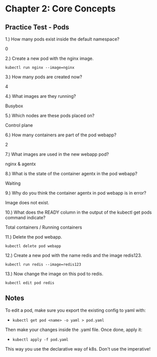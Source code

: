 # Chapter 2: Core Concepts

## Practice Test - Pods

1.) How many pods exist inside the default namespace?

0

2.) Create a new pod with the nginx image.

`kubectl run nginx --image=nginx`

3.) How many pods are created now?

4

4.) What images are they running?

Busybox

5.) Which nodes are these pods placed on?

Control plane

6.) How many containers are part of the pod webapp?

2

7.) What images are used in the new webapp pod?

nginx & agentx

8.) What is the state of the container agentx in the pod webapp?

Waiting

9.) Why do you think the container agentx in pod webapp is in error?

Image does not exist.

10.) What does the READY column in the output of the kubectl get pods command indicate?

Total containers / Running containers

11.) Delete the pod webapp.

`kubectl delete pod webapp`

12.) Create a new pod with the name redis and the image redis123.

`kubectl run redis --image=redis123`

13.) Now change the image on this pod to redis.

`kubectl edit pod redis`

## Notes

To edit a pod, make sure you export the existing config to yaml with:
- `kubectl get pod <name> -o yaml > pod.yaml`

Then make your changes inside the .yaml file. Once done, apply it:
- `kubectl apply -f pod.yaml`

This way you use the declarative way of k8s. 
Don't use the imperative!
